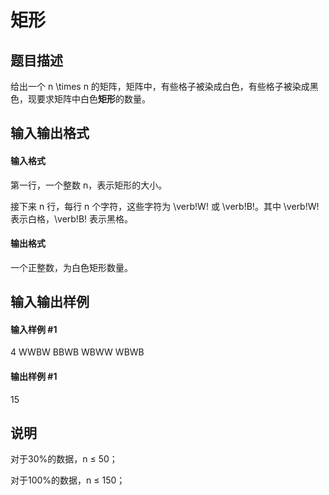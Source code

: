 
# 矩形
## 题目描述
给出一个 n \times n 的矩阵，矩阵中，有些格子被染成白色，有些格子被染成黑色，现要求矩阵中白色**矩形**的数量。
## 输入输出格式
#### 输入格式

第一行，一个整数 n，表示矩形的大小。

接下来 n 行，每行 n 个字符，这些字符为 \verb!W! 或 \verb!B!。其中 \verb!W! 表示白格，\verb!B! 表示黑格。

#### 输出格式

一个正整数，为白色矩形数量。

## 输入输出样例
#### 输入样例 #1
4
WWBW
BBWB
WBWW
WBWB
#### 输出样例 #1
15
## 说明
对于30\%的数据，n ≤ 50；

对于100\%的数据，n ≤ 150；

